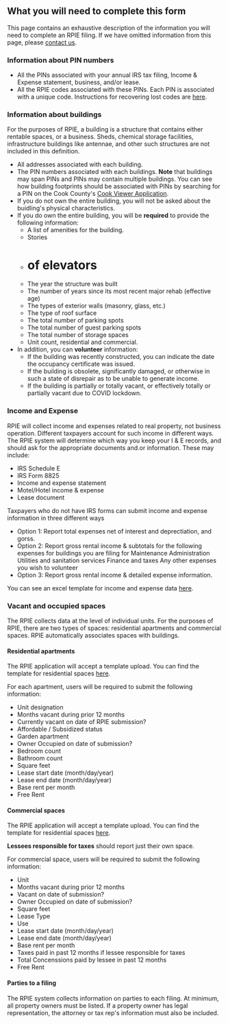 ## What you will need to complete this form

This page contains an exhaustive description of the information you will need to complete an RPIE filing. If we have omitted information from this page, please [contact us](mailto:RPIEsupport@cookcountyassessor.com).

### Information about PIN numbers

* All the PINs associated with your annual IRS tax filing, Income & Expense statement, business, and/or lease.
* All the RPIE codes associated with these PINs. Each PIN is associated with a unique code. Instructions for recovering lost codes are [here](RPIE/FAQs#i-lost-my-rpie-code-i-need-to-edit-a-submitted-filing-i-need-help-with-the-rpie-form).

### Information about buildings

For the purposes of RPIE, a building is a structure that contains either rentable spaces, or a business. Sheds, chemical storage facilities, infrastructure buildings like antennae, and other such structures are not included in this definition.

* All addresses associated with each building. 
* The PIN numbers associated with each buildings. **Note** that buildings may span PINs and PINs may contain multiple buildings. You can see how building footprints should be associated with PINs by searching for a PIN on the Cook County's [Cook Viewer Application](https://maps.cookcountyil.gov/cookviewer/mapViewer.html).
* If you do not own the entire building, you will not be asked about the buidling's physical characteristics.
* If you do own the entire building, you will be **required** to provide the following information:
  * A list of amenities for the building.
  * Stories
  * # of elevators
  * The year the structure was built
  * The number of years since its most recent major rehab (effective age)
  * The types of exterior walls (masonry, glass, etc.)
  * The type of roof surface
  * The total number of parking spots
  * The total number of guest parking spots
  * The total number of storage spaces
  * Unit count, residential and commercial.
* In addition, you can **volunteer** information:
  * If the building was recently constructed, you can indicate the date the occupancy certificate was issued.
  * If the building is obsolete, significantly damaged, or otherwise in such a state of disrepair as to be unable to generate income.
  * If the building is partially or totally vacant, or effectively totally or partially vacant due to COVID lockdown.

### Income and Expense

RPIE will collect income and expenses related to real property, not business operation. Different taxpayers account for such income in different ways. The RPIE system will determine which way you keep your I & E records, and should ask for the appropriate documents and.or information. These may include:

* IRS Schedule E
* IRS Form 8825
* Income and expense statement
* Motel/Hotel income & expense 
* Lease document

Taxpayers who do not have IRS forms can submit income and expense information in three different ways

* Option 1: Report total expenses net of interest and deprectiation, and gorss.
* Option 2: Report gross rental income & subtotals for the following expenses for buildings you are filing for
        Maintenance
        Administration
        Utilities and sanitation services
        Finance and taxes
        Any other expenses you wish to volunteer
* Option 3: Report gross rental income & detailed expense information.

You can see an excel template for income and expense data [here](I&E%20Templates.xlsx).

### Vacant and occupied spaces

The RPIE collects data at the level of individual units. For the purposes of RPIE, there are two types of spaces: residential apartments and commercial spaces. RPIE automatically associates spaces with buildings. 

#### Residential apartments

The RPIE application will accept a template upload. You can find the template for residential spaces [here](2021%20RPIE_Residentials_Spaces_Template.xlsx).

For each apartment, users will be required to submit the following information:

* Unit designation
* Months vacant during prior 12 months
* Currently vacant on date of RPIE submission?
* Affordable / Subsidized status
* Garden apartment
* Owner Occupied on date of submission?
* Bedroom count
* Bathroom count
* Square feet
* Lease start date (month/day/year)
* Lease end date (month/day/year)
* Base rent per month
* Free Rent

#### Commercial spaces

The RPIE application will accept a template upload. You can find the template for residential spaces [here](2021%20RPIE_Commercials_Spaces_Template.xlsx).

**Lessees responsible for taxes** should report just their own space. 

For commercial space, users will be required to submit the following information:

* Unit
* Months vacant during prior 12 months
* Vacant on date of submission?
* Owner Occupied on date of submission?
* Square feet
* Lease Type
* Use
* Lease start date (month/day/year)
* Lease end date (month/day/year)
* Base rent per month
* Taxes paid in past 12 months if lessee responsible for taxes
* Total Concenssions paid by lessee in past 12 months
* Free Rent

#### Parties to a filing

The RPIE system collects information on parties to each filing. At minimum, all property owners must be listed. If a property owner has legal representation, the attorney or tax rep's information must also be included.

